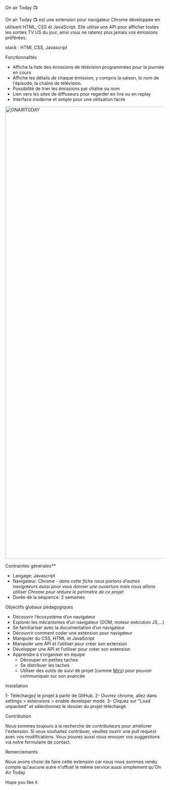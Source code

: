 On air Today 📺

On air Today 📺 est une extension pour navigateur Chrome développée en utilisant HTML, CSS et JavaScript. Elle utilise une API pour afficher toutes les sorties TV US du jour, ainsi vous ne raterez plus jamais vos émissions préférées.

stack : HTMl, CSS, Javascript

Fonctionnalités

- Affiche la liste des émissions de télévision programmées pour la journée en cours
- Affiche les détails de chaque émission, y compris la saison, le nom de l'épisode, la chaîne de télévision.
- Possibilité de trier les émissions par chaîne ou nom
- Lien vers les sites de diffuseurs pour regarder en live ou en replay
- Interface moderne et simple pour une utilisation facile


<img width="1430" alt="ONAIRTODAY" src="https://user-images.githubusercontent.com/78148549/212539281-e15bd625-6c66-411a-ab46-7152e3124a8d.png">




Contraintes générales**

- Langage: Javascript
- Navigateur: Chrome - *dans cette fiche nous parlons d’autres navigateurs aussi pour vous donner une ouverture mais nous allons utiliser Chrome pour réduire le périmètre de ce projet*
- Durée de la séquence: 2 semaines

Objectifs globaux pédagogiques

- Découvrir l’écosystème d’un navigateur
- Explorer les mécanismes d’un navigateur (DOM, moteur exécution JS,...)
- Se familiariser avec la documentation d’un navigateur
- Découvrir comment coder une extension pour navigateur
- Manipuler du CSS, HTML et JavaScript
- Manipuler une API et l’utiliser pour créer son extension
- Développer une API et l’utiliser pour créer son extension
- Apprendre à s’organiser en équipe
    - Découper en petites taches
    - Se distribuer les taches
    - Utiliser des outils de suivi de projet (comme [Miro](https://miro.com/)) pour pouvoir communiquer sur son avancée


Installation

1- Téléchargez le projet à partir de GitHub.
2- Ouvrez chrome, allez dans settings > extensions > enable developer mode.
3- Cliquez sur "Load unpacked" et sélectionnez le dossier du projet téléchargé.


Contribution

Nous sommes toujours à la recherche de contributeurs pour améliorer l'extension. Si vous souhaitez contribuer, veuillez ouvrir une pull request avec vos modifications. Vous pouvez aussi nous envoyer vos suggestions via notre formulaire de contact.


Remerciements

Nous avons choisi de faire cette extension car nous nous sommes rendu compte qu'aucune autre n'offrait le même service aussi simplement qu'On Air Today

Hope you like it. 



